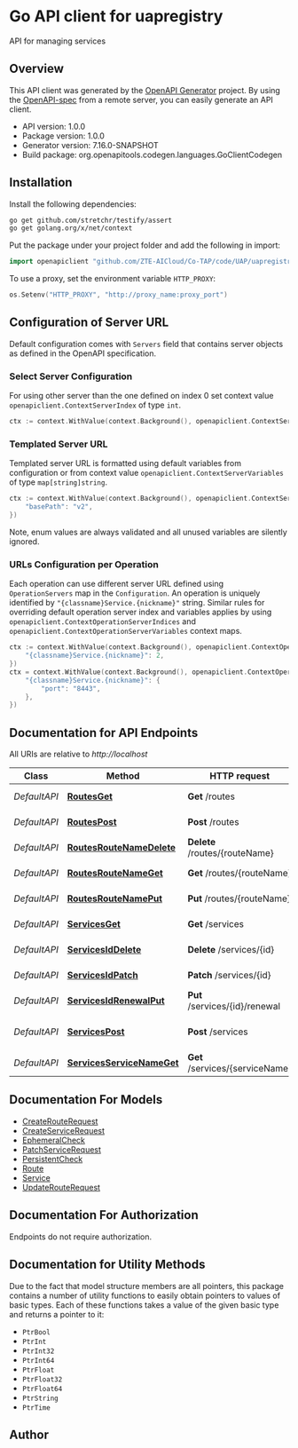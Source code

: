 # Go API client for uapregistry

API for managing services

## Overview
This API client was generated by the [OpenAPI Generator](https://openapi-generator.tech) project.  By using the [OpenAPI-spec](https://www.openapis.org/) from a remote server, you can easily generate an API client.

- API version: 1.0.0
- Package version: 1.0.0
- Generator version: 7.16.0-SNAPSHOT
- Build package: org.openapitools.codegen.languages.GoClientCodegen

## Installation

Install the following dependencies:

```sh
go get github.com/stretchr/testify/assert
go get golang.org/x/net/context
```

Put the package under your project folder and add the following in import:

```go
import openapiclient "github.com/ZTE-AICloud/Co-TAP/code/UAP/uapregistrysdk"
```

To use a proxy, set the environment variable `HTTP_PROXY`:

```go
os.Setenv("HTTP_PROXY", "http://proxy_name:proxy_port")
```

## Configuration of Server URL

Default configuration comes with `Servers` field that contains server objects as defined in the OpenAPI specification.

### Select Server Configuration

For using other server than the one defined on index 0 set context value `openapiclient.ContextServerIndex` of type `int`.

```go
ctx := context.WithValue(context.Background(), openapiclient.ContextServerIndex, 1)
```

### Templated Server URL

Templated server URL is formatted using default variables from configuration or from context value `openapiclient.ContextServerVariables` of type `map[string]string`.

```go
ctx := context.WithValue(context.Background(), openapiclient.ContextServerVariables, map[string]string{
	"basePath": "v2",
})
```

Note, enum values are always validated and all unused variables are silently ignored.

### URLs Configuration per Operation

Each operation can use different server URL defined using `OperationServers` map in the `Configuration`.
An operation is uniquely identified by `"{classname}Service.{nickname}"` string.
Similar rules for overriding default operation server index and variables applies by using `openapiclient.ContextOperationServerIndices` and `openapiclient.ContextOperationServerVariables` context maps.

```go
ctx := context.WithValue(context.Background(), openapiclient.ContextOperationServerIndices, map[string]int{
	"{classname}Service.{nickname}": 2,
})
ctx = context.WithValue(context.Background(), openapiclient.ContextOperationServerVariables, map[string]map[string]string{
	"{classname}Service.{nickname}": {
		"port": "8443",
	},
})
```

## Documentation for API Endpoints

All URIs are relative to *http://localhost*

Class | Method | HTTP request | Description
------------ | ------------- | ------------- | -------------
*DefaultAPI* | [**RoutesGet**](docs/DefaultAPI.md#routesget) | **Get** /routes | Get all routes
*DefaultAPI* | [**RoutesPost**](docs/DefaultAPI.md#routespost) | **Post** /routes | Register a new route
*DefaultAPI* | [**RoutesRouteNameDelete**](docs/DefaultAPI.md#routesroutenamedelete) | **Delete** /routes/{routeName} | Delete a route
*DefaultAPI* | [**RoutesRouteNameGet**](docs/DefaultAPI.md#routesroutenameget) | **Get** /routes/{routeName} | Get a route by name
*DefaultAPI* | [**RoutesRouteNamePut**](docs/DefaultAPI.md#routesroutenameput) | **Put** /routes/{routeName} | Update a route
*DefaultAPI* | [**ServicesGet**](docs/DefaultAPI.md#servicesget) | **Get** /services | Get all services
*DefaultAPI* | [**ServicesIdDelete**](docs/DefaultAPI.md#servicesiddelete) | **Delete** /services/{id} | Delete a service
*DefaultAPI* | [**ServicesIdPatch**](docs/DefaultAPI.md#servicesidpatch) | **Patch** /services/{id} | Update a service
*DefaultAPI* | [**ServicesIdRenewalPut**](docs/DefaultAPI.md#servicesidrenewalput) | **Put** /services/{id}/renewal | Renewal a service
*DefaultAPI* | [**ServicesPost**](docs/DefaultAPI.md#servicespost) | **Post** /services | Create a new service
*DefaultAPI* | [**ServicesServiceNameGet**](docs/DefaultAPI.md#servicesservicenameget) | **Get** /services/{serviceName} | Get service by name


## Documentation For Models

 - [CreateRouteRequest](docs/CreateRouteRequest.md)
 - [CreateServiceRequest](docs/CreateServiceRequest.md)
 - [EphemeralCheck](docs/EphemeralCheck.md)
 - [PatchServiceRequest](docs/PatchServiceRequest.md)
 - [PersistentCheck](docs/PersistentCheck.md)
 - [Route](docs/Route.md)
 - [Service](docs/Service.md)
 - [UpdateRouteRequest](docs/UpdateRouteRequest.md)


## Documentation For Authorization

Endpoints do not require authorization.


## Documentation for Utility Methods

Due to the fact that model structure members are all pointers, this package contains
a number of utility functions to easily obtain pointers to values of basic types.
Each of these functions takes a value of the given basic type and returns a pointer to it:

* `PtrBool`
* `PtrInt`
* `PtrInt32`
* `PtrInt64`
* `PtrFloat`
* `PtrFloat32`
* `PtrFloat64`
* `PtrString`
* `PtrTime`

## Author



